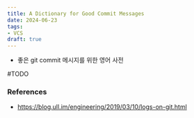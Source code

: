 ```yaml
---
title: A Dictionary for Good Commit Messages
date: 2024-06-23
tags:
- VCS
draft: true
---
```


- 좋은 git commit 메시지를 위한 영어 사전

#TODO

### References
- https://blog.ull.im/engineering/2019/03/10/logs-on-git.html